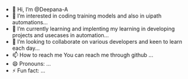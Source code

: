 - 👋 Hi, I’m @Deepana-A
- 👀 I’m interested in coding training models and also in uipath automations...
- 🌱 I’m currently learning and implenting my learning in developing projects and usecases in automation...
- 💞️ I’m looking to collaborate on various developers and keen to learn each day...
- 📫 How to reach me You can reach me through github ...
- 😄 Pronouns: ...
- ⚡ Fun fact: ...

<!---
Deepana-A/Deepana-A is a ✨ special ✨ repository because its `README.md` (this file) appears on your GitHub profile.
You can click the Preview link to take a look at your changes.
--->
